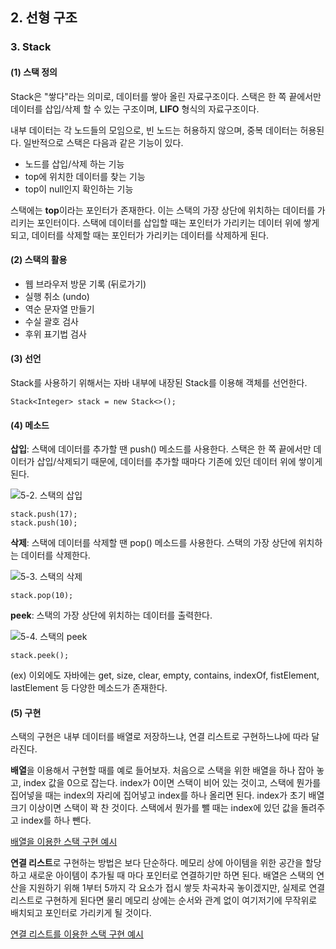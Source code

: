 ## 2. 선형 구조
### 3. Stack
#### (1) 스택 정의
Stack은 "쌓다"라는 의미로, 데이터를 쌓아 올린 자료구조이다. 스택은 한 쪽 끝에서만 데이터를 삽입/삭제 할 수 있는 구조이며, **LIFO** 형식의 자료구조이다.

내부 데이터는 각 노드들의 모임으로, 빈 노드는 허용하지 않으며, 중복 데이터는 허용된다. 일반적으로 스택은 다음과 같은 기능이 있다.

- 노드를 삽입/삭제 하는 기능
- top에 위치한 데이터를 찾는 기능
- top이 null인지 확인하는 기능

스택에는 **top**이라는 포인터가 존재한다. 이는 스택의 가장 상단에 위치하는 데이터를 가리키는 포인터이다. 스택에 데이터를 삽입할 때는 포인터가 가리키는 데이터 위에 쌓게 되고, 데이터를 삭제할 때는 포인터가 가리키는 데이터를 삭제하게 된다.

#### (2) 스택의 활용
- 웹 브라우저 방문 기록 (뒤로가기)
- 실행 취소 (undo)
- 역순 문자열 만들기
- 수실 괄호 검사
- 후위 표기법 검사

#### (3) 선언
Stack를 사용하기 위해서는 자바 내부에 내장된 Stack를 이용해 객체를 선언한다.

```Stack<Integer> stack = new Stack<>();```

#### (4) 메소드
**삽입**: 스택에 데이터를 추가할 땐 push() 메소드를 사용한다. 스택은 한 쪽 끝에서만 데이터가 삽입/삭제되기 때문에, 데이터를 추가할 때마다 기존에 있던 데이터 위에 쌓이게 된다.

![5-2. 스택의 삽입]()

```
stack.push(17);
stack.push(10);
```


**삭제**: 스택에 데이터를 삭제할 땐 pop() 메소드를 사용한다. 스택의 가장 상단에 위치하는 데이터를 삭제한다.

![5-3. 스택의 삭제]()

```
stack.pop(10);
```

**peek**: 스택의 가장 상단에 위치하는 데이터를 출력한다.

![5-4. 스택의 peek]()

```
stack.peek();
```

(ex) 이외에도 자바에는 get, size, clear, empty, contains, indexOf, fistElement, lastElement 등 다양한 메소드가 존재한다.

#### (5) 구현
스택의 구현은 내부 데이터를 배열로 저장하느냐, 연결 리스트로 구현하느냐에 따라 달라진다.

**배열**을 이용해서 구현할 때를 예로 들어보자. 처음으로 스택을 위한 배열을 하나 잡아 놓고, index 값을 0으로 잡는다. index가 0이면 스택이 비어 있는 것이고, 스택에 뭔가를 집어넣을 때는 index의 자리에 집어넣고 index를 하나 올리면 된다. index가 초기 배열 크기 이상이면 스택이 꽉 찬 것이다. 스택에서 뭔가를 뺄 때는 index에 있던 값을 돌려주고 index를 하나 뺀다.

[배열을 이용한 스택 구현 예시](Stack_array.java)

**연결 리스트**로 구현하는 방법은 보다 단순하다. 메모리 상에 아이템을 위한 공간을 할당하고 새로운 아이템이 추가될 때 마다 포인터로 연결하기만 하면 된다. 배열은 스택의 연산을 지원하기 위해 1부터 5까지 각 요소가 접시 쌓듯 차곡차곡 놓이겠지만, 실제로 연결 리스트로 구현하게 된다면 물리 메모리 상에는 순서와 관계 없이 여기저기에 무작위로 배치되고 포인터로 가리키게 될 것이다.

[연결 리스트를 이용한 스택 구현 예시](Stack_array.java)